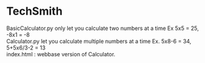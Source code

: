 # TechSmith

BasicCalculator.py only let you calculate two numbers at a time Ex 5x5 = 25, -8x1 = -8\
Calculator.py let you calculate multiple numbers at a time Ex. 5x8-6 = 34, 5+5x6/3-2 = 13\
index.html : webbase version of Calculator.
